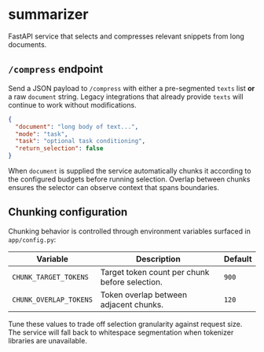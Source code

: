 # summarizer

FastAPI service that selects and compresses relevant snippets from long documents.

## `/compress` endpoint

Send a JSON payload to `/compress` with either a pre-segmented `texts` list **or** a
raw `document` string. Legacy integrations that already provide `texts` will
continue to work without modifications.

```json
{
  "document": "long body of text...",
  "mode": "task",
  "task": "optional task conditioning",
  "return_selection": false
}
```

When `document` is supplied the service automatically chunks it according to the
configured budgets before running selection. Overlap between chunks ensures the
selector can observe context that spans boundaries.

## Chunking configuration

Chunking behavior is controlled through environment variables surfaced in
`app/config.py`:

| Variable | Description | Default |
| --- | --- | --- |
| `CHUNK_TARGET_TOKENS` | Target token count per chunk before selection. | `900` |
| `CHUNK_OVERLAP_TOKENS` | Token overlap between adjacent chunks. | `120` |

Tune these values to trade off selection granularity against request size. The
service will fall back to whitespace segmentation when tokenizer libraries are
unavailable.
